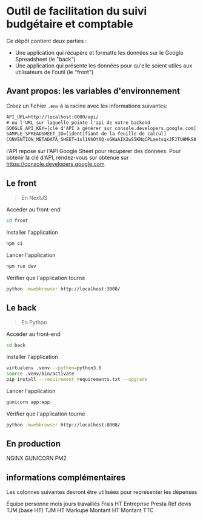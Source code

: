 # Outil de facilitation du suivi budgétaire et comptable

Ce dépôt contient deux parties : 
- Une application qui récupère et formatte les données sur le Google Spreadsheet (le "back")
- Une application qui présente les données pour qu'elle soient utiles aux utilisateurs de l'outil (le "front")

## Avant propos: les variables d'environnement
Créez un fichier `.env` à la racine avec les informations suivantes:
```txt
API_URL=http://localhost:8000/api/ 
# ou l'URL sur laquelle pointe l'api de votre backend
GOOGLE_API_KEY=[clé d'API à générer sur console.developers.google.com]
SAMPLE_SPREADSHEET_ID=[identifiant de la feuille de calcul]
CONVENTION_METADATA_SHEET=1sl1NhOY6Q-xGWaAIX2wS5KNqCPLmetsqxJFJTUHMkS8
```

l'API repose sur l'API Google Sheet pour récupérer des données. Pour obtenir la clé d'API, rendez-vous sur obtenue sur https://console.developers.google.com 

## Le front

> En NextJS

Accéder au front-end
```bash
cd front
```

Installer l'application
```bash
npm ci
```

Lancer l'application
```bash
npm run dev
```

Vérifier que l'application tourne
```bash
python -mwebbrowser http://localhost:3000/
```

## Le back

> En Python

Accéder au front-end
```bash
cd back
```

Installer l'application
```bash
virtualenv .venv --python=python3.6
source .venv/bin/activate
pip install --requirement requirements.txt --upgrade
```

Lancer l'application
```bash
gunicorn app:app
```

Vérifier que l'application tourne
```bash
python -mwebbrowser http://localhost:8000/
```

## En production

NGINX
GUNICORN
PM2


## informations complémentaires

Les colonnes suivantes devront être utilisées pour représenter les  dépenses

Équipe	personne	mois	jours travaillés	Frais HT	Entreprise	Presta	Réf devis	TJM (base HT)	TJM HT Markupé	Montant HT	Montant TTC
